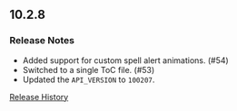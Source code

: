 ## 10.2.8

### Release Notes

- Added support for custom spell alert animations. (#54)
- Switched to a single ToC file. (#53)
- Updated the `API_VERSION` to `100207`.

[Release History](https://github.com/SFX-WoW/Masque_Apathy/wiki/History)
